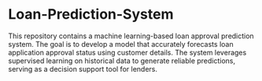 # Loan-Prediction-System
This repository contains a machine learning-based loan approval prediction system. The goal is to develop a model that accurately forecasts loan application approval status using customer details. The system leverages supervised learning on historical data to generate reliable predictions, serving as a decision support tool for lenders. 
